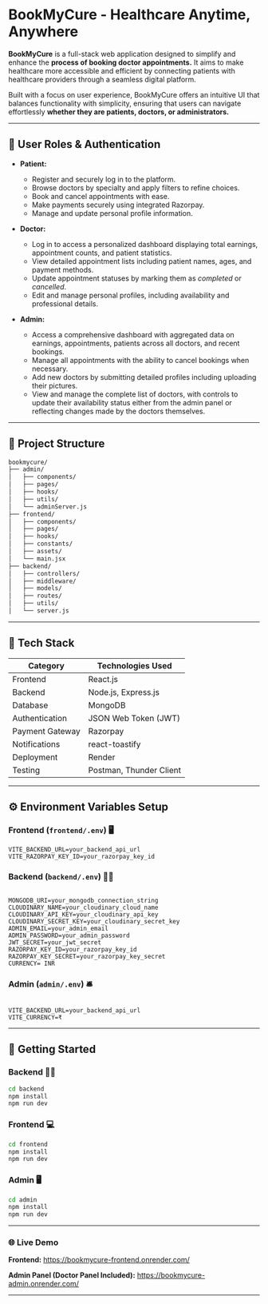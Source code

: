 # BookMyCure - Healthcare Anytime, Anywhere

**BookMyCure** is a full-stack web application designed to simplify and enhance the **process of booking doctor appointments.** It aims to make healthcare more accessible and efficient by connecting patients with healthcare providers through a seamless digital platform.





Built with a focus on user experience, BookMyCure offers an intuitive UI that balances functionality with simplicity, ensuring that users can navigate effortlessly **whether they are patients, doctors, or administrators.**

---

## 🔑 User Roles & Authentication

- **Patient:**  
  - Register and securely log in to the platform.  
  - Browse doctors by specialty  and apply filters to refine choices.  
  - Book and cancel appointments with ease.  
  - Make payments securely using integrated Razorpay.  
  - Manage and update personal profile information.

- **Doctor:**  
  - Log in to access a personalized dashboard displaying total earnings, appointment counts, and patient statistics.  
  - View detailed appointment lists including patient names, ages, and payment methods.  
  - Update appointment statuses by marking them as *completed* or *cancelled*.  
  - Edit and manage personal profiles, including availability and professional details.

- **Admin:**  
  - Access a comprehensive dashboard with aggregated data on earnings, appointments, patients across all doctors, and recent bookings.  
  - Manage all appointments with the ability to cancel bookings when necessary.  
  - Add new doctors by submitting detailed profiles including uploading their pictures.  
  - View and manage the complete list of doctors, with controls to update their availability status either from the admin panel or reflecting changes made by the doctors themselves.

---

## 📁 Project Structure

```bash
bookmycure/
├── admin/
│   ├── components/
│   ├── pages/
│   ├── hooks/
│   ├── utils/
│   └── adminServer.js
├── frontend/
│   ├── components/
│   ├── pages/
│   ├── hooks/
│   ├── constants/
│   ├── assets/
│   └── main.jsx
├── backend/
│   ├── controllers/
│   ├── middleware/
│   ├── models/
│   ├── routes/
│   ├── utils/
│   └── server.js
```
---

## 🔧 Tech Stack

| Category        | Technologies Used       |
|-----------------|-------------------------|
| Frontend        | React.js                |
| Backend         | Node.js, Express.js     |
| Database        | MongoDB                 |
| Authentication  | JSON Web Token (JWT)    |
| Payment Gateway | Razorpay                |
| Notifications   | react-toastify          |
| Deployment      | Render                  |
| Testing         | Postman, Thunder Client |



---

## ⚙️ Environment Variables Setup

###  Frontend (`frontend/.env`)  🖥️

```env
VITE_BACKEND_URL=your_backend_api_url
VITE_RAZORPAY_KEY_ID=your_razorpay_key_id
```

### Backend (`backend/.env`) 🧑‍⚕️
```env

MONGODB_URI=your_mongodb_connection_string
CLOUDINARY_NAME=your_cloudinary_cloud_name
CLOUDINARY_API_KEY=your_cloudinary_api_key
CLOUDINARY_SECRET_KEY=your_cloudinary_secret_key
ADMIN_EMAIL=your_admin_email
ADMIN_PASSWORD=your_admin_password
JWT_SECRET=your_jwt_secret
RAZORPAY_KEY_ID=your_razorpay_key_id
RAZORPAY_KEY_SECRET=your_razorpay_key_secret
CURRENCY= INR
```


### Admin (`admin/.env`) 🛎️
```env

VITE_BACKEND_URL=your_backend_api_url
VITE_CURRENCY=₹
```

---

## 🚀 Getting Started

### Backend 🧑‍💻

```bash
cd backend
npm install
npm run dev
```

### Frontend 💻

```bash
cd frontend
npm install
npm run dev
```
### Admin 🖥️

```bash
cd admin
npm install
npm run dev
```
---
### 🌐 Live Demo

**Frontend:**
https://bookmycure-frontend.onrender.com/

**Admin Panel (Doctor Panel Included):**
https://bookmycure-admin.onrender.com/

---






